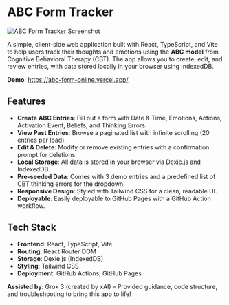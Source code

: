 # ABC Form Tracker

![ABC Form Tracker Screenshot](https://via.placeholder.com/800x400.png?text=ABC+Form+Tracker)

A simple, client-side web application built with React, TypeScript, and Vite to help users track their thoughts and emotions using the **ABC model** from Cognitive Behavioral Therapy (CBT). The app allows you to create, edit, and review entries, with data stored locally in your browser using IndexedDB.

**Demo**: https://abc-form-online.vercel.app/

## Features
- **Create ABC Entries**: Fill out a form with Date & Time, Emotions, Actions, Activation Event, Beliefs, and Thinking Errors.
- **View Past Entries**: Browse a paginated list with infinite scrolling (20 entries per load).
- **Edit & Delete**: Modify or remove existing entries with a confirmation prompt for deletions.
- **Local Storage**: All data is stored in your browser via Dexie.js and IndexedDB.
- **Pre-seeded Data**: Comes with 3 demo entries and a predefined list of CBT thinking errors for the dropdown.
- **Responsive Design**: Styled with Tailwind CSS for a clean, readable UI.
- **Deployable**: Easily deployable to GitHub Pages with a GitHub Action workflow.

## Tech Stack
- **Frontend**: React, TypeScript, Vite
- **Routing**: React Router DOM
- **Storage**: Dexie.js (IndexedDB)
- **Styling**: Tailwind CSS
- **Deployment**: GitHub Actions, GitHub Pages

**Assisted by**: Grok 3 (created by xAI) – Provided guidance, code structure, and troubleshooting to bring this app to life!
